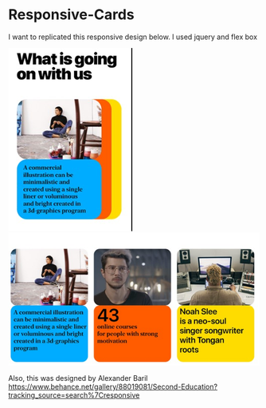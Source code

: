 # Responsive-Cards

I want to replicated this responsive design below. I used jquery and flex box

![Design 1](pic1.jpg) ![Design 2](pic2.jpg)

Also, this was designed by Alexander Baril https://www.behance.net/gallery/88019081/Second-Education?tracking_source=search%7Cresponsive
